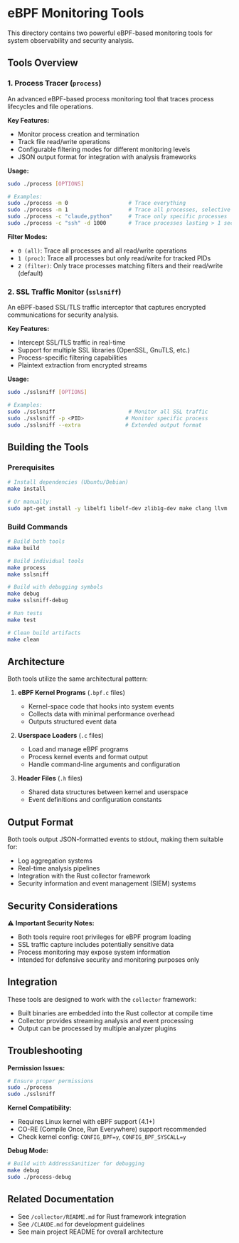 # eBPF Monitoring Tools

This directory contains two powerful eBPF-based monitoring tools for system observability and security analysis.

## Tools Overview

### 1. Process Tracer (`process`)

An advanced eBPF-based process monitoring tool that traces process lifecycles and file operations.

**Key Features:**
- Monitor process creation and termination
- Track file read/write operations 
- Configurable filtering modes for different monitoring levels
- JSON output format for integration with analysis frameworks

**Usage:**
```bash
sudo ./process [OPTIONS]

# Examples:
sudo ./process -m 0                   # Trace everything
sudo ./process -m 1                   # Trace all processes, selective read/write
sudo ./process -c "claude,python"     # Trace only specific processes
sudo ./process -c "ssh" -d 1000       # Trace processes lasting > 1 second
```

**Filter Modes:**
- `0 (all)`: Trace all processes and all read/write operations
- `1 (proc)`: Trace all processes but only read/write for tracked PIDs
- `2 (filter)`: Only trace processes matching filters and their read/write (default)

### 2. SSL Traffic Monitor (`sslsniff`) 

An eBPF-based SSL/TLS traffic interceptor that captures encrypted communications for security analysis.

**Key Features:**
- Intercept SSL/TLS traffic in real-time
- Support for multiple SSL libraries (OpenSSL, GnuTLS, etc.)
- Process-specific filtering capabilities
- Plaintext extraction from encrypted streams

**Usage:**
```bash
sudo ./sslsniff [OPTIONS]

# Examples:
sudo ./sslsniff                       # Monitor all SSL traffic
sudo ./sslsniff -p <PID>             # Monitor specific process
sudo ./sslsniff --extra              # Extended output format
```

## Building the Tools

### Prerequisites
```bash
# Install dependencies (Ubuntu/Debian)
make install

# Or manually:
sudo apt-get install -y libelf1 libelf-dev zlib1g-dev make clang llvm
```

### Build Commands
```bash
# Build both tools
make build

# Build individual tools
make process
make sslsniff

# Build with debugging symbols
make debug
make sslsniff-debug

# Run tests
make test

# Clean build artifacts
make clean
```

## Architecture

Both tools utilize the same architectural pattern:

1. **eBPF Kernel Programs** (`.bpf.c` files)
   - Kernel-space code that hooks into system events
   - Collects data with minimal performance overhead
   - Outputs structured event data

2. **Userspace Loaders** (`.c` files)
   - Load and manage eBPF programs
   - Process kernel events and format output
   - Handle command-line arguments and configuration

3. **Header Files** (`.h` files)
   - Shared data structures between kernel and userspace
   - Event definitions and configuration constants

## Output Format

Both tools output JSON-formatted events to stdout, making them suitable for:
- Log aggregation systems
- Real-time analysis pipelines  
- Integration with the Rust collector framework
- Security information and event management (SIEM) systems

## Security Considerations

⚠️ **Important Security Notes:**
- Both tools require root privileges for eBPF program loading
- SSL traffic capture includes potentially sensitive data
- Process monitoring may expose system information
- Intended for defensive security and monitoring purposes only

## Integration

These tools are designed to work with the `collector` framework:
- Built binaries are embedded into the Rust collector at compile time
- Collector provides streaming analysis and event processing
- Output can be processed by multiple analyzer plugins

## Troubleshooting

**Permission Issues:**
```bash
# Ensure proper permissions
sudo ./process
sudo ./sslsniff
```

**Kernel Compatibility:**
- Requires Linux kernel with eBPF support (4.1+)
- CO-RE (Compile Once, Run Everywhere) support recommended
- Check kernel config: `CONFIG_BPF=y`, `CONFIG_BPF_SYSCALL=y`

**Debug Mode:**
```bash
# Build with AddressSanitizer for debugging
make debug
sudo ./process-debug
```

## Related Documentation

- See `/collector/README.md` for Rust framework integration
- See `/CLAUDE.md` for development guidelines
- See main project README for overall architecture